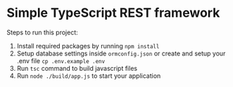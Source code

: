 # Simple TypeScript REST framework

Steps to run this project:

1. Install required packages by running `npm install`
2. Setup database settings inside `ormconfig.json` or create and setup your .env file `cp .env.example .env`
3. Run `tsc` command to build javascript files
4. Run `node ./build/app.js` to start your application
